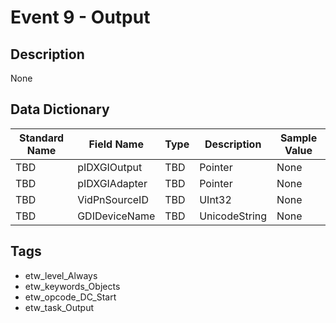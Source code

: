 # Event 9 - Output

## Description
None

## Data Dictionary
|Standard Name|Field Name|Type|Description|Sample Value|
|---|---|---|---|---|
|TBD|pIDXGIOutput|TBD|Pointer|None|None|
|TBD|pIDXGIAdapter|TBD|Pointer|None|None|
|TBD|VidPnSourceID|TBD|UInt32|None|None|
|TBD|GDIDeviceName|TBD|UnicodeString|None|None|

## Tags
* etw_level_Always
* etw_keywords_Objects
* etw_opcode_DC_Start
* etw_task_Output